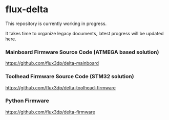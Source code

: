# flux-delta
This repository is currently working in progress.

It takes time to organize legacy documents, latest progress will be updated here.


### Mainboard Firmware Source Code (ATMEGA based solution)

https://github.com/flux3dp/delta-mainboard


### Toolhead Firmware Source Code (STM32 solution)

https://github.com/flux3dp/delta-toolhead-firmware


### Python Firmware

https://github.com/flux3dp/delta-firmware
